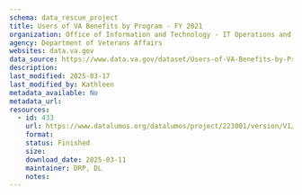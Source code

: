 ```yaml
---
schema: data_rescue_project 
title: Users of VA Benefits by Program - FY 2021
organization: Office of Information and Technology - IT Operations and Services (ITOPS)
agency: Department of Veterans Affairs
websites: data.va.gov
data_source: https://www.data.va.gov/dataset/Users-of-VA-Benefits-by-Program-FY-2021/gezs-zcku
description: 
last_modified: 2025-03-17
last_modified_by: Kathleen
metadata_available: No
metadata_url: 
resources:
  - id: 433
    url: https://www.datalumos.org/datalumos/project/223001/version/V1/view
    format: 
    status: Finished
    size: 
    download_date: 2025-03-11
    maintainer: DRP, DL
    notes: 
---
```

